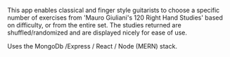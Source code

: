 This app enables classical and finger style guitarists to choose a specific number of exercises from 'Mauro Giuliani's 120 Right Hand Studies' based on difficulty, or from the entire set. The studies returned are shuffled/randomized and are displayed nicely for ease of use.

Uses the MongoDb /Express / React / Node (MERN) stack. 
